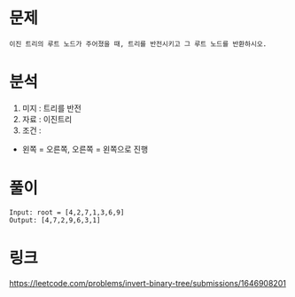 # 문제 
~~~text
이진 트리의 루트 노드가 주어졌을 때, 트리를 반전시키고 그 루트 노드를 반환하시오.
~~~

# 분석 
1. 미지 : 트리를 반전
2. 자료 : 이진트리
3. 조건 : 
- 왼쪽 = 오른쪽, 오른쪽 = 왼쪽으로 진행 

# 풀이 
~~~text
Input: root = [4,2,7,1,3,6,9]
Output: [4,7,2,9,6,3,1]
~~~

# 링크 
https://leetcode.com/problems/invert-binary-tree/submissions/1646908201